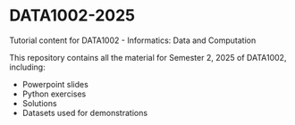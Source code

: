 # DATA1002-2025
Tutorial content for DATA1002 - Informatics: Data and Computation

This repository contains all the material for Semester 2, 2025 of DATA1002, including:
- Powerpoint slides
- Python exercises
- Solutions
- Datasets used for demonstrations
